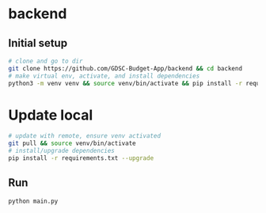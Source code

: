# backend
## Initial setup

```bash
# clone and go to dir
git clone https://github.com/GDSC-Budget-App/backend && cd backend
# make virtual env, activate, and install dependencies
python3 -m venv venv && source venv/bin/activate && pip install -r requirements.txt
```

# Update local
```bash
# update with remote, ensure venv activated
git pull && source venv/bin/activate
# install/upgrade dependencies
pip install -r requirements.txt --upgrade
```

## Run
```py
python main.py
```
